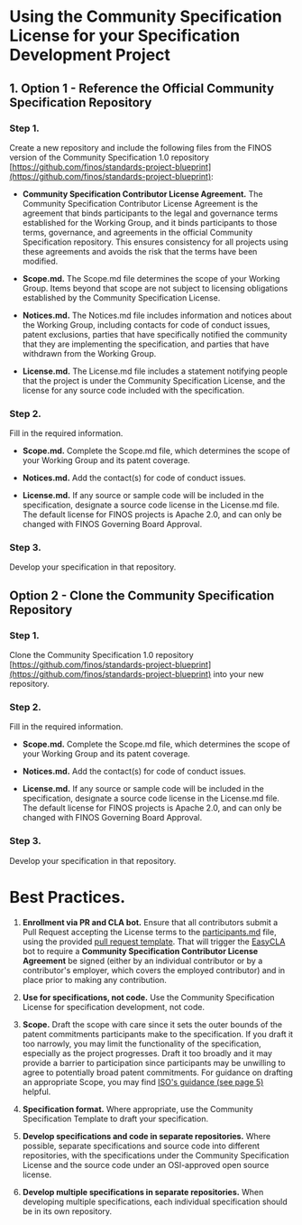 # Using the Community Specification License for your Specification Development Project

## 1. Option 1 - Reference the Official Community Specification Repository

### Step 1.

Create a new repository and include the following files from the FINOS version of the Community Specification 1.0 repository [https://github.com/finos/standards-project-blueprint](https://github.com/finos/standards-project-blueprint):

- **Community Specification Contributor License Agreement.**  The Community Specification Contributor License Agreement is the agreement that binds participants to the legal and governance terms established for the Working Group, and it binds participants to those terms, governance, and agreements in the official Community Specification repository. This ensures consistency for all projects using these agreements and avoids the risk that the terms have been modified. 

- **Scope.md.**  The Scope.md file determines the scope of your Working Group. Items beyond that scope are not subject to licensing obligations established by the Community Specification License.    

- **Notices.md.**  The Notices.md file includes information and notices about the Working Group, including contacts for code of conduct issues, patent exclusions, parties that have specifically notified the community that they are implementing the specification, and parties that have withdrawn from the Working Group.

- **License.md.**  The License.md file includes a statement notifying people that the project is under the Community Specification License, and the license for any source code included with the specification.

### Step 2.

Fill in the required information.

- **Scope.md.**  Complete the Scope.md file, which determines the scope of your Working Group and its patent coverage.

- **Notices.md.** Add the contact(s) for code of conduct issues.

- **License.md.** If any source or sample code will be included in the specification, designate a source code license in the License.md file. The default license for FINOS projects is Apache 2.0, and can only be changed with FINOS Governing Board Approval.

### Step 3.

Develop your specification in that repository. 

## Option 2 - Clone the Community Specification Repository

### Step 1.

Clone the Community Specification 1.0 repository [https://github.com/finos/standards-project-blueprint](https://github.com/finos/standards-project-blueprint) into your new repository.

### Step 2.

Fill in the required information.

- **Scope.md.**  Complete the Scope.md file, which determines the scope of your Working Group and its patent coverage.

- **Notices.md.** Add the contact(s) for code of conduct issues.

- **License.md.** If any source or sample code will be included in the specification, designate a source code license in the License.md file. The default license for FINOS projects is Apache 2.0, and can only be changed with FINOS Governing Board Approval.

### Step 3.

Develop your specification in that repository. 

# Best Practices.

1. **Enrollment via PR and CLA bot.** Ensure that all contributors submit a Pull Request accepting the License terms to the [participants.md](participants.md) file, using the provided [pull request template](https://github.com/finos/standards-project-blueprint/blob/master/.github/PULL_REQUEST_TEMPLATE/default.md). That will trigger the [EasyCLA](https://easycla.lfx.linuxfoundation.org/) bot to require a **Community Specification Contributor License Agreement** be signed (either by an individual contributor or by a contributor's employer, which covers the employed contributor) and in place prior to making any contribution.

1. **Use for specifications, not code.**  Use the Community Specification License for specification development, not code.

1. **Scope.** Draft the scope with care since it sets the outer bounds of the patent commitments participants make to the specification.  If you draft it too narrowly, you may limit the functionality of the specification, especially as the project progresses.  Draft it too broadly and it may provide a barrier to participation since participants may be unwilling to agree to potentially broad patent commitments.  For guidance on drafting an appropriate Scope, you may find [ISO's guidance (see page 5)](https://www.iso.org/files/live/sites/isoorg/files/archive/pdf/en/how-to-write-standards.pdf "ISO How To Write Standards Guide") helpful.

1.  **Specification format.**  Where appropriate, use the Community Specification Template to draft your specification.

1. **Develop specifications and code in separate repositories.**  Where possible, separate specifications and source code into different repositories, with the specifications under the Community Specification License and the source code under an OSI-approved open source license.  

1. **Develop multiple specifications in separate repositories.** When developing multiple specifications, each individual specification should be in its own repository.
